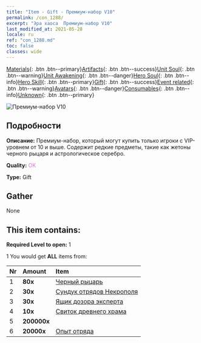 ```yaml
---
title: "Item - Gift - Премиум-набор V10"
permalink: /con_1288/
excerpt: "Эра хаоса  Премиум-набор V10"
last_modified_at: 2021-05-28
locale: ru
ref: "con_1288.md"
toc: false
classes: wide
---
```

 [Materials](/ItemsRU/){: .btn .btn--primary}[Artifacts](/ItemsRU/Artifacts/){: .btn .btn--success}[Unit Soul](/ItemsRU/UnitSoul/){: .btn .btn--warning}[Unit Awakening](/ItemsRU/UnitAwakening/){: .btn .btn--danger}[Hero Soul](/ItemsRU/HeroSoul/){: .btn .btn--info}[Hero Skill](/ItemsRU/HeroSkill/){: .btn .btn--primary}[Gift](/ItemsRU/Gift/){: .btn .btn--success}[Event related](/ItemsRU/Events/){: .btn .btn--warning}[Avatars](/ItemsRU/Avatars/){: .btn .btn--danger}[Consumables](/ItemsRU/Consumables/){: .btn .btn--info}[Unknown](/ItemsRU/Unknown/){: .btn .btn--primary}

 ![Премиум-набор V10](/images/t/i_905010.png)

## Подробности
 **Описание:** Премиум-набор, который могут купить только игроки с VIP-уровнем от 10 и выше. Содержит редкие предметы, такие как жетоны черного рыцаря и астрологическое серебро.

 **Quality:** <span style="color: #DA70D6">OK</span>

 **Type:** Gift

## Gather

  None

## This item contains:

 **Required Level to open:** 1

 1 You would get **ALL** items  from:

  | Nr | Amount |     Item    |
  |:---|:-------|:------------|
  | 1 |  **80x** | [Черный рыцарь](/ItemsRU/unt_213/) |  | 
  | 2 |  **30x** | [Сундук отрядов Некрополя](/ItemsRU/con_1271/) |  | 
  | 3 |  **30x** | [Ящик дозора эксперта](/ItemsRU/con_760/) |  | 
  | 4 |  **10x** | [Свиток древнего храма](/ItemsRU/con_697/) |  | 
  | 5 |  **200000x** | <i class="fas fa-coins"/> |  | 
  | 6 |  **20000x** | [Опыт отряда](/ItemsRU/con_902/) |  | 

